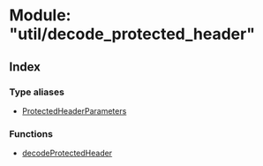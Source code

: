 # Module: "util/decode\_protected\_header"

## Index

### Type aliases

* [ProtectedHeaderParameters](../types/_util_decode_protected_header_.protectedheaderparameters.md)

### Functions

* [decodeProtectedHeader](../functions/_util_decode_protected_header_.decodeprotectedheader.md)
